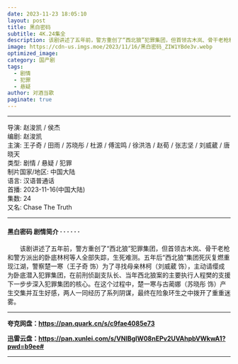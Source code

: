 ```yaml
---
date: 2023-11-23 18:05:10
layout: post
title: 黑白密码
subtitle: 4K.24集全
description: 该剧讲述了五年前，警方重创了“西北狼”犯罪集团，但首领古木岚、骨干老枪和警方派出的卧底林柯等人全部失踪，生死难测。五年后“西北狼”集团死灰复燃重现江湖，警察楚一寒（王子奇 饰）为了寻找母亲林柯（刘威葳 饰），主动请缨成为卧底潜入犯罪集团.....
image: https://cdn-us.imgs.moe/2023/11/16/黑白密码_ZIW1YBde3v.webp
optimized_image: 
category: 国产剧
tags:
  - 剧情
  - 犯罪
  - 悬疑
author: 对酒当歌
paginate: true
---
```


---

导演: 赵浚凯 / 侯杰  
编剧: 赵浚凯  
主演: 王子奇 / 田雨 / 苏晓彤 / 杜源 / 傅浤鸣 / 徐洪浩 / 赵荀 / 张志坚 / 刘威葳 / 唐晓天  
类型: 剧情 / 悬疑 / 犯罪  
制片国家/地区: 中国大陆  
语言: 汉语普通话  
首播: 2023-11-16(中国大陆)  
集数: 24  
又名: Chase The Truth  

---

#### 黑白密码 剧情简介 · · · · · ·

　　该剧讲述了五年前，警方重创了“西北狼”犯罪集团，但首领古木岚、骨干老枪和警方派出的卧底林柯等人全部失踪，生死难测。五年后“西北狼”集团死灰复燃重现江湖，警察楚一寒（王子奇 饰）为了寻找母亲林柯（刘威葳 饰），主动请缨成为卧底潜入犯罪集团，在前刑侦副支队长、当年西北狼案的主要执行人程樊的支援下一步步深入犯罪集团的核心。在这个过程中，楚一寒与古蔺娜（苏晓彤 饰）产生交集并互生好感，两人一同经历了系列阴谋，最终在险象环生之中拨开了重重迷雾。

---

**夸克网盘：<https://pan.quark.cn/s/c9fae4085e73>**

**迅雷云盘：<https://pan.xunlei.com/s/VNlBglW08nEPv2UVAhpbVWkwA1?pwd=b9ee#>**

---
